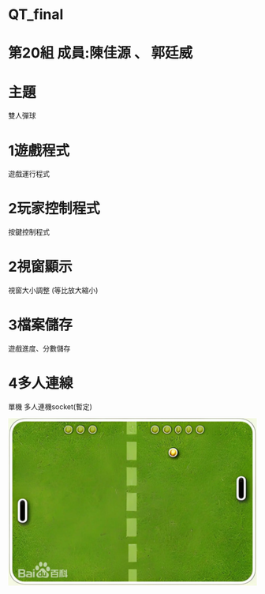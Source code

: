 # QT_final

# 第20組 成員:陳佳源 、 郭廷威

# 主題
雙人彈球

# 1遊戲程式
遊戲運行程式

# 2玩家控制程式
按鍵控制程式

# 2視窗顯示
視窗大小調整
(等比放大縮小)

# 3檔案儲存
遊戲進度、分數儲存

# 4多人連線
單機
多人連機socket(暫定)



<html
  <head>
    <meta charset="utf-8" />

  
  </head>
  <body>
     <img src="https://github.com/41243235/QT_final/blob/main/f9198618367adab44aed6460208ca41c8701a18b4ec5.webp" alt="gameplay_icon" />
  </body>
</html>
